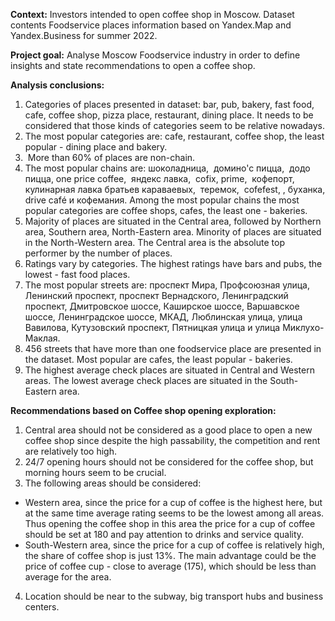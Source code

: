 **Context:**
Investors intended to open coffee shop in Moscow. Dataset contents Foodservice places information based on Yandex.Map and Yandex.Business for summer 2022.

**Project goal:**
Analyse Moscow Foodservice industry in order to define insights and state recommendations to open a coffee shop.

**Analysis conclusions:**
1.	Categories of places presented in dataset: bar, pub, bakery, fast food, cafe, coffee shop, pizza place, restaurant, dining place.
It needs to be considered that those kinds of categories seem to be relative nowadays.
2. The most popular categories are: cafe, restaurant, coffee shop, the least popular - dining place and bakery.
3.  More than 60% of places are non-chain.
4. The most popular chains are: шоколадница,  домино'с пицца,  додо пицца, one price coffee,  яндекс лавка,  cofix, prime,  кофепорт, кулинарная лавка братьев караваевых,  теремок,  cofefest, , буханка, drive café и кофемания.
Among the most popular chains the most popular categories are coffee shops, cafes, the least one - bakeries.
4. Majority of places are situated in the Central area, followed by Northern area, Southern area, North-Eastern area.
Minority of places are situated in the North-Western area.
The Central area is the absolute top performer by the number of places.
5. Ratings vary by categories. The highest ratings have bars and pubs, the lowest - fast food places.
6. The most popular streets are: проспект Мира, Профсоюзная улица, Ленинский проспект, проспект Вернадского, Ленинградский проспект, Дмитровское шоссе, Каширское шоссе, Варшавское шоссе, Ленинградское шоссе, МКАД, Люблинская улица, улица Вавилова, Кутузовский проспект, Пятницкая улица и улица Миклухо-Маклая.
7. 456 streets that have more than one foodservice place are presented in the dataset. Most popular are cafes, the least popular - bakeries.
8. The highest average check places are situated in Central and Western areas. The lowest average check places are situated in the South-Eastern area.

**Recommendations based on Coffee shop opening exploration:**
1. Central area should not be considered as a good place to open a new coffee shop since despite the high passability, the competition and rent are relatively too high.
2. 24/7 opening hours should not be considered for the coffee shop, but morning hours seem to be crucial.
3. The following areas should be considered:
 - Western area, since the price for a cup of coffee is the highest here, but at the same time average rating seems to be the lowest among all areas. Thus opening the coffee shop in this area the price for a cup of coffee should be set at 180 and pay attention to drinks and service quality.
 - South-Western area, since the price for a cup of coffee is relatively high, the share of coffee shop is just 13%. The main advantage could be the price of coffee cup - close to average (175), which should be less than average for the area.
 4. Location should be near to the subway, big transport hubs and business centers.
